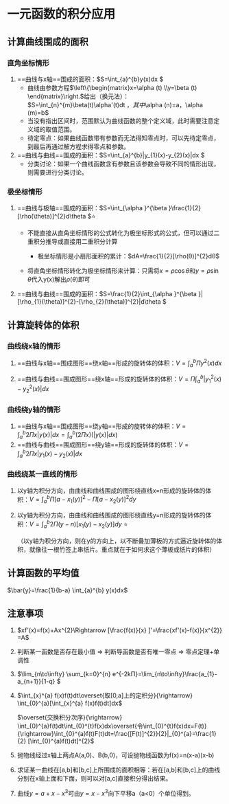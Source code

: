 # 一元函数的积分应用

## 计算曲线围成的面积

### 直角坐标情形

1. ==曲线与x轴==围成的面积：$S=\int_{a}^{b}y(x)dx $
   - 曲线由参数方程$\left\{\begin{matrix}x=\alpha (t)
     \\y=\beta (t)
     \end{matrix}\right.$给出（换元法）：$S=\int_{n}^{m}\beta(t)\alpha'(t)dt $，其中$\alpha (n)=a$，$\alpha (m)=b$
   - 当没有指出区间时，范围默认为曲线函数的整个定义域，此时需要注意定义域的取值范围。
   - 待定零点：如果曲线函数带有参数而无法得知零点时，可以先待定零点，到最后再通过解方程求得零点和参数。
2. ==曲线与曲线==围成的面积：$S=\int_{a}^{b}|y_{1}(x)-y_{2}(x)|dx $
   - 分类讨论：如果一个曲线函数含有参数且该参数会导致不同的情形出现，则需要进行分类讨论。

### 极坐标情形

1. ==曲线与极轴==围成的面积：$S=\int_{\alpha }^{\beta }\frac{1}{2}[\rho(\theta)]^{2}d\theta  $⭐
   - 不能直接从直角坐标情形的公式转化为极坐标形式的公式，但可以通过二重积分推导或直接用二重积分计算
     - 极坐标情形是小扇形面积的累计：$dA=\frac{1}{2}[\rho(θ)]^{2}dθ$ 
   
   - 将直角坐标情形转化为极坐标情形来计算：只需将$x=\rho\cos\theta$和$y=\rho\sin\theta$代入y(x)解出$\rho(\theta)$即可
   
2. ==曲线与曲线==围成的面积：$S=\frac{1}{2}\int_{\alpha }^{\beta }|[\rho_{1}(\theta)]^{2}-[\rho_{2}(\theta)]^{2}|d\theta  $

## 计算旋转体的体积

### 曲线绕x轴的情形

1. ==曲线与x轴==围成图形==绕x轴==形成的旋转体的体积：$V=\int_{a}^{b}Πy^{2}(x)dx$

2. ==曲线与曲线==围成图形==绕x轴==形成的旋转体的体积：$V=Π\int_{a}^{b}|y_{1}^{2}(x)-y_{2}^{2}(x)|dx$

### 曲线绕y轴的情形

1. ==曲线与x轴==围成图形==绕y轴==形成的旋转体的体积：$V=\int_{a}^{b}2Πx |y(x)|dx=\int_{a}^{b}(2Πx)(|y(x)|dx)$
2. ==曲线与曲线==围成图形==绕y轴==形成的旋转体的体积：$V=\int_{a}^{b}2Πx |y_{1}(x)-y_{2}(x)|dx$

### 曲线绕某一直线的情形

1. 以y轴为积分方向，由曲线和曲线围成的图形绕直线x=n形成的旋转体的体积：$V=\int_{a}^{b}Π [a-x_{1}(y)]^{2}-Π[a-x_{2}(y)]^{2}dy$ 

2. 以y轴为积分方向，由曲线和曲线围成的图形绕直线y=n形成的旋转体的体积：$V=\int_{a}^{b}2Π(y-n)[x_{1}(y)-x_{2}(y)]dy$ ⭐

   （以y轴为积分方向，则在y的方向上，以不断叠加薄板的方式逼近旋转体的体积，就像往一根竹签上串纸片。重点就在于如何求这个薄板或纸片的体积）

## 计算函数的平均值

$\bar{y}=\frac{1}{b-a} \int_{a}^{b}  y(x)dx$ 

## 注意事项

1. $xf'(x)=f(x)+Ax^{2}\Rightarrow [\frac{f(x)}{x} ]'=\frac{xf'(x)-f(x)}{x^{2}} =A$ 

2. 判断某一函数是否存在最小值 => 判断导函数是否有唯一零点 => 零点定理+单调性

3. $\lim_{n\to\infty} \sum_{k=0}^{n} e^{-2kΠ}=\lim_{n\to\infty}\frac{a_{1}-a_{n+1}}{1-q} $

4. $\int_{x}^{a} f(x)f(t)dt\overset{取[0,a]上的定积分}{\rightarrow} \int_{0}^{a}[\int_{x}^{a} f(x)f(t)dt]dx$

   $\overset{交换积分次序}{\rightarrow} \int_{0}^{a}f(t)dt\int_{0}^{t}f(x)dx\overset{令\int_{0}^{t}f(x)dx=F(t)}{\rightarrow}\int_{0}^{a}f(t)F(t)dt=\frac{[F(t)]^{2}}{2}|_{0}^{a}=\frac{1}{2} [\int_{0}^{a}f(t)dt]^{2}$

5. 抛物线经过x轴上两点A(a,0)、B(b,0)，可设抛物线函数为f(x)=n(x-a)(x-b)

6. 求证某一曲线在[a,b]和[b,c]上所围成的面积相等：若在[a,b]和[b,c]上的曲线分别在x轴上面和下面，则可以对[a,c]直接积分得出结果。

7. 曲线$y=a+x-x^{3}$可由$y=x-x^{3}$向下平移a（a<0）个单位得到。